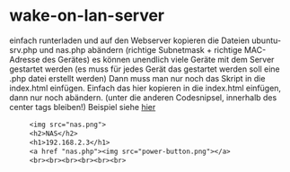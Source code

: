 # wake-on-lan-server

einfach runterladen und auf den Webserver kopieren
die Dateien ubuntu-srv.php und nas.php abändern (richtige Subnetmask + richtige MAC-Adresse des Gerätes)
es können unendlich viele Geräte mit dem Server gestartet werden (es muss für jedes Gerät das gestartet werden soll eine .php datei erstellt werden)
Dann muss man nur noch das Skript in die index.html einfügen.
Einfach das hier kopieren in die index.html einfügen, dann nur noch abändern. (unter die anderen Codesnipsel, innerhalb des center tags bleiben!) Beispiel siehe [hier]([https://link-url-here.org](https://github.com/MaierTV/wake-on-lan-server-with-python/blob/main/index.html))
         
         <img src="nas.png">
         <h2>NAS</h2>
         <h1>192.168.2.3</h1>
         <a href "nas.php"><img src="power-button.png"></a>
         <br><br><br><br><br><br>
